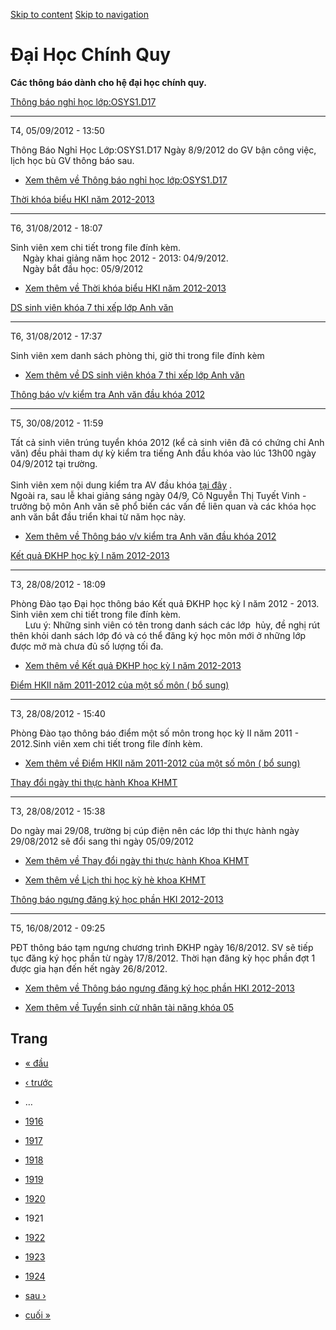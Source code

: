 [Skip to content](https://daa.uit.edu.vn/thongbaochinhquy?page=1920#main)
 [Skip to navigation](https://daa.uit.edu.vn/thongbaochinhquy?page=1920#main-nav)

Đại Học Chính Quy
=================

**Các thông báo dành cho hệ đại học chính quy.**

[Thông báo nghỉ học lớp:OSYS1.D17](https://daa.uit.edu.vn/thongbao/thong-bao-nghi-hoc-loposys1d17)

---------------------------------------------------------------------------------------------------

T4, 05/09/2012 - 13:50

Thông Báo Nghỉ Học Lớp:OSYS1.D17 Ngày 8/9/2012 do GV bận công việc, lịch học bù GV thông báo sau.

*   [Xem thêm về Thông báo nghỉ học lớp:OSYS1.D17](https://daa.uit.edu.vn/thongbao/thong-bao-nghi-hoc-loposys1d17 "Thông báo nghỉ học lớp:OSYS1.D17")
    

[Thời khóa biểu HKI năm 2012-2013](https://daa.uit.edu.vn/thongbao/thoi-khoa-bieu-hki-nam-2012-2013)

-----------------------------------------------------------------------------------------------------

T6, 31/08/2012 - 18:07

Sinh viên xem chi tiết trong file đính kèm.  
     Ngày khai giảng năm học 2012 - 2013: 04/9/2012.  
     Ngày bắt đầu học: 05/9/2012

*   [Xem thêm về Thời khóa biểu HKI năm 2012-2013](https://daa.uit.edu.vn/thongbao/thoi-khoa-bieu-hki-nam-2012-2013 "Thời khóa biểu HKI năm 2012-2013")
    

[DS sinh viên khóa 7 thi xếp lớp Anh văn](https://daa.uit.edu.vn/thongbao/ds-sinh-vien-khoa-7-thi-xep-lop-anh-van)

-------------------------------------------------------------------------------------------------------------------

T6, 31/08/2012 - 17:37

Sinh viên xem danh sách phòng thi, giờ thi trong file đính kèm

*   [Xem thêm về DS sinh viên khóa 7 thi xếp lớp Anh văn](https://daa.uit.edu.vn/thongbao/ds-sinh-vien-khoa-7-thi-xep-lop-anh-van "DS sinh viên khóa 7 thi xếp lớp Anh văn")
    

[Thông báo v/v kiểm tra Anh văn đầu khóa 2012](https://daa.uit.edu.vn/thongbao/thong-bao-vv-kiem-tra-anh-van-dau-khoa-2012)

----------------------------------------------------------------------------------------------------------------------------

T5, 30/08/2012 - 11:59

Tất cả sinh viên trúng tuyển khóa 2012 (kể cả sinh viên đã có chứng chỉ Anh văn) đều phải tham dự kỳ kiểm tra tiếng Anh đầu khóa vào lúc 13h00 ngày 04/9/2012 tại trường.  
   
Sinh viên xem nội dung kiểm tra AV đầu khóa [tại đây](https://daa.uit.edu.vn/sites/daa/files/files/Noi_dung_kiem_tra_AV_dau_khoa.pdf)
.  
Ngoài ra, sau lễ khai giảng sáng ngày 04/9, Cô Nguyễn Thị Tuyết Vinh - trưởng bộ môn Anh văn sẽ phổ biến các vấn đề liên quan và các khóa học anh văn bắt đầu triển khai từ năm học này.  

*   [Xem thêm về Thông báo v/v kiểm tra Anh văn đầu khóa 2012](https://daa.uit.edu.vn/thongbao/thong-bao-vv-kiem-tra-anh-van-dau-khoa-2012 "Thông báo v/v kiểm tra Anh văn đầu khóa 2012")
    

[Kết quả ĐKHP học kỳ I năm 2012-2013](https://daa.uit.edu.vn/thongbao/ket-qua-dkhp-hoc-ky-i-nam-2012-2013)

-----------------------------------------------------------------------------------------------------------

T3, 28/08/2012 - 18:09

Phòng Đào tạo Đại học thông báo Kết quả ĐKHP học kỳ I năm 2012 - 2013. Sinh viên xem chi tiết trong file đính kèm.  
      Lưu ý: Những sinh viên có tên trong danh sách các lớp  hủy, đề nghị rút thên khỏi danh sách lớp đó và có thể đăng ký học môn mới ở những lớp được mở mà chưa đủ số lượng tối đa.

*   [Xem thêm về Kết quả ĐKHP học kỳ I năm 2012-2013](https://daa.uit.edu.vn/thongbao/ket-qua-dkhp-hoc-ky-i-nam-2012-2013 "Kết quả ĐKHP học kỳ I năm 2012-2013")
    

[Điểm HKII năm 2011-2012 của một số môn ( bổ sung)](https://daa.uit.edu.vn/thongbao/diem-hkii-nam-2011-2012-cua-mot-so-mon-bo-sung)

------------------------------------------------------------------------------------------------------------------------------------

T3, 28/08/2012 - 15:40

Phòng Đào tạo thông báo điểm một số môn trong học kỳ II năm 2011 - 2012.Sinh viên xem chi tiết trong file đính kèm.

*   [Xem thêm về Điểm HKII năm 2011-2012 của một số môn ( bổ sung)](https://daa.uit.edu.vn/thongbao/diem-hkii-nam-2011-2012-cua-mot-so-mon-bo-sung "Điểm HKII năm 2011-2012 của một số môn ( bổ sung)")
    

[Thay đổi ngày thi thực hành Khoa KHMT](https://daa.uit.edu.vn/thongbao/thay-doi-ngay-thi-thuc-hanh-khoa-khmt)

---------------------------------------------------------------------------------------------------------------

T3, 28/08/2012 - 15:38

Do ngày mai 29/08, trường bị cúp điện nên các lớp thi thực hành ngày 29/08/2012 sẽ đổi sang thi ngày 05/09/2012

*   [Xem thêm về Thay đổi ngày thi thực hành Khoa KHMT](https://daa.uit.edu.vn/thongbao/thay-doi-ngay-thi-thuc-hanh-khoa-khmt "Thay đổi ngày thi thực hành Khoa KHMT")
    

*   [Xem thêm về Lịch thi học kỳ hè khoa KHMT](https://daa.uit.edu.vn/thongbao/lich-thi-hoc-ky-he-khoa-khmt "Lịch thi học kỳ hè khoa KHMT")
    

[Thông báo ngưng đăng ký học phần HKI 2012-2013](https://daa.uit.edu.vn/thongbao/thong-bao-ngung-dang-ky-hoc-phan-hki-2012-2013)

---------------------------------------------------------------------------------------------------------------------------------

T5, 16/08/2012 - 09:25

PĐT thông báo tạm ngưng chương trình ĐKHP ngày 16/8/2012. SV sẽ tiếp tục đăng ký học phần từ ngày 17/8/2012. Thời hạn đăng kỳ học phần đợt 1 được gia hạn đến hết ngày 26/8/2012.

*   [Xem thêm về Thông báo ngưng đăng ký học phần HKI 2012-2013](https://daa.uit.edu.vn/thongbao/thong-bao-ngung-dang-ky-hoc-phan-hki-2012-2013 "Thông báo ngưng đăng ký học phần HKI 2012-2013")
    

*   [Xem thêm về Tuyển sinh cử nhân tài năng khóa 05](https://daa.uit.edu.vn/thongbao/tuyen-sinh-cu-nhan-tai-nang-khoa-05 "Tuyển sinh cử nhân tài năng khóa 05")
    

Trang
-----

*   [« đầu](https://daa.uit.edu.vn/thongbaochinhquy "Đến trang đầu tiên")
    
*   [‹ trước](https://daa.uit.edu.vn/thongbaochinhquy?page=1919 "Đến trang kế trước")
    
*   …
*   [1916](https://daa.uit.edu.vn/thongbaochinhquy?page=1915 "Đến trang 1916")
    
*   [1917](https://daa.uit.edu.vn/thongbaochinhquy?page=1916 "Đến trang 1917")
    
*   [1918](https://daa.uit.edu.vn/thongbaochinhquy?page=1917 "Đến trang 1918")
    
*   [1919](https://daa.uit.edu.vn/thongbaochinhquy?page=1918 "Đến trang 1919")
    
*   [1920](https://daa.uit.edu.vn/thongbaochinhquy?page=1919 "Đến trang 1920")
    
*   1921
*   [1922](https://daa.uit.edu.vn/thongbaochinhquy?page=1921 "Đến trang 1922")
    
*   [1923](https://daa.uit.edu.vn/thongbaochinhquy?page=1922 "Đến trang 1923")
    
*   [1924](https://daa.uit.edu.vn/thongbaochinhquy?page=1923 "Đến trang 1924")
    
*   [sau ›](https://daa.uit.edu.vn/thongbaochinhquy?page=1921 "Đến trang kế sau")
    
*   [cuối »](https://daa.uit.edu.vn/thongbaochinhquy?page=1923 "Đến trang cuối cùng")